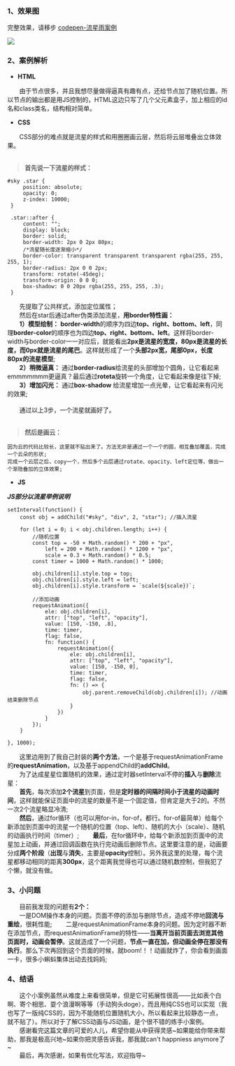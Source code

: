 
### 1、效果图
完整效果，请移步 [codepen-流星雨案例](https://codepen.io/HaiLoongLyu/full/Lgqbzy/)

![](https://img2018.cnblogs.com/blog/1080150/201810/1080150-20181031235706644-1683123670.gif)

### 2、案例解析

- **HTML**

&nbsp;&nbsp;&nbsp;&nbsp;&nbsp;&nbsp;&nbsp;由于节点很多，并且我想尽量做得逼真有趣有点，还给节点加了随机位置。所以节点的输出都是用JS控制的，HTML这边只写了几个父元素盒子，加上相应的id名和class类名，结构相对简单。

- **CSS**

&nbsp;&nbsp;&nbsp;&nbsp;&nbsp;&nbsp;&nbsp;CSS部分的难点就是流星的样式和用圈圈画云层，然后将云层堆叠出立体效果。<br><br>
> **首先说一下流星的样式：**

```
#sky .star {
     position: absolute;
     opacity: 0;
     z-index: 10000;
 }
 
 .star::after {
     content: "";
     display: block;
     border: solid;
     border-width: 2px 0 2px 80px;
     /*流星随长度逐渐缩小*/
     border-color: transparent transparent transparent rgba(255, 255, 255, 1);
     border-radius: 2px 0 0 2px;
     transform: rotate(-45deg);
     transform-origin: 0 0 0;
     box-shadow: 0 0 20px rgba(255, 255, 255, .3);
 }

```
&nbsp;&nbsp;&nbsp;&nbsp;&nbsp;&nbsp;&nbsp;先提取了公共样式，添加定位属性；<br>
&nbsp;&nbsp;&nbsp;&nbsp;&nbsp;&nbsp;&nbsp;然后在star后通过after伪类添加流星，**用border特性画：**<br>
&nbsp;&nbsp;&nbsp;&nbsp;&nbsp;&nbsp;&nbsp;**1）模型绘制：** **border-width**的顺序为四边**top、right、bottom、left**，同理**border-color**的顺序也为四边**top、right、bottom、left**。这样将border-width与border-color一一对应后，就能看出**2px是流星的宽度，80px是流星的长度，而0px就是流星的尾巴**。这样就形成了一个**头部2px宽，尾部0px，长度80px的流星模型**;<br>
&nbsp;&nbsp;&nbsp;&nbsp;&nbsp;&nbsp;&nbsp;**2）稍微逼真：** 通过**border-radius**给流星的头部增加个圆角，让它看起来emmmmmmm更逼真？最后通过**roteta**旋转一个角度，让它看起来像是往下掉;<br>
&nbsp;&nbsp;&nbsp;&nbsp;&nbsp;&nbsp;&nbsp;**3）增加闪光：** 通过**box-shadow** 给流星增加一点光晕，让它看起来有闪光的效果;<br>
<br>
&nbsp;&nbsp;&nbsp;&nbsp;&nbsp;&nbsp;&nbsp;通过以上3步，一个流星就画好了。<br><br>

> **然后是画云：**

```
因为云的代码比较长，这里就不贴出来了。方法无非是通过一个一个的圆，相互叠加覆盖，完成一个云朵的形状;
完成一个云层之后，copy一个，然后多个云层通过rotate、opacity、left定位等，做出一个渐隐叠加的立体效果;
```

- **JS**

***JS部分以流星举例说明***

```
setInterval(function() {
    const obj = addChild("#sky", "div", 2, "star"); //插入流星

    for (let i = 0; i < obj.children.length; i++) {
        //随机位置
        const top = -50 + Math.random() * 200 + "px",
            left = 200 + Math.random() * 1200 + "px",
            scale = 0.3 + Math.random() * 0.5;
        const timer = 1000 + Math.random() * 1000;

        obj.children[i].style.top = top;
        obj.children[i].style.left = left;
        obj.children[i].style.transform = `scale(${scale})`;
        
        //添加动画
        requestAnimation({
            ele: obj.children[i],
            attr: ["top", "left", "opacity"],
            value: [150, -150, .8],
            time: timer,
            flag: false,
            fn: function() {
                requestAnimation({
                    ele: obj.children[i],
                    attr: ["top", "left", "opacity"],
                    value: [150, -150, 0],
                    time: timer,
                    flag: false,
                    fn: () => {
                        obj.parent.removeChild(obj.children[i]); //动画结束删除节点
                    }
                })
            }
        });
    }

}, 1000);

```

&nbsp;&nbsp;&nbsp;&nbsp;&nbsp;&nbsp;&nbsp;这里边用到了我自己封装的**两个方法**，一个是基于requestAnimationFrame的**requestAnimation**，以及基于appendChild的**addChild**。<br>
&nbsp;&nbsp;&nbsp;&nbsp;&nbsp;&nbsp;&nbsp;为了达成星星位置随机的效果，通过定时器setInterval不停的**插入**与**删除**流星：<br>
&nbsp;&nbsp;&nbsp;&nbsp;&nbsp;&nbsp;&nbsp;**首先**，每次添加**2个流星**到页面，但是**定时器的间隔时间小于流星的动画时间**，这样就能保证页面中的流星的数量不是一个固定值，但肯定是大于2的。不然一次2个流星略显冷清;<br>
&nbsp;&nbsp;&nbsp;&nbsp;&nbsp;&nbsp;&nbsp;**然后**，通过for循环（也可以用for-in，for-of，都行。for-of最简单）给每个新添加到页面中的流星一个随机的位置（top、left）、随机的大小（scale）、随机的动画执行时间（timer）;
&nbsp;&nbsp;&nbsp;&nbsp;&nbsp;&nbsp;&nbsp;**最后**，在for循环中，给每个新添加到页面中的流星加上动画，并通过回调函数在执行完动画后删除节点。这里要注意的是，动画要分成**两个阶段**（**出现**与**消失**，主要是**opacity**控制）。另外我这里的处理，每个流星都移动相同的距离**300px**，这个距离我觉得也可以通过随机数控制，但我犯了个懒，就没有做。

### 3、小问题
&nbsp;&nbsp;&nbsp;&nbsp;&nbsp;&nbsp;&nbsp;目前我发现的问题有**2个：**<br>
&nbsp;&nbsp;&nbsp;&nbsp;&nbsp;&nbsp;&nbsp;一是DOM操作本身的问题。页面不停的添加与删除节点，造成不停地**回流与重绘**，很耗性能;
&nbsp;&nbsp;&nbsp;&nbsp;&nbsp;&nbsp;&nbsp;二是requestAnimationFrame本身的问题。因为定时器不断在添加节点，而requestAnimationFrame的特性——**当离开当前页面去浏览其他页面时，动画会暂停**。这就造成了一个问题，**节点一直在加，但动画全停在那没有执行**。那么下次再回到这个页面的时候，就boom!！！动画就炸了，你会看到画面一卡，很多小蝌蚪集体出动去找妈妈;

### 4、结语
&nbsp;&nbsp;&nbsp;&nbsp;&nbsp;&nbsp;&nbsp;这个小案例虽然从难度上来看很简单，但是它可拓展性很高——比如表个白啊、寄个相思、耍个浪漫啊等等（手动狗头doge），而且用纯CSS也可以实现（我也写了一版纯CSS的，因为不能随机位置随机大小，所以看起来比较静态一点，就不贴了）。所以对于了解CSS动画与JS动画，是个很不错的练手小案例。<br>
&nbsp;&nbsp;&nbsp;&nbsp;&nbsp;&nbsp;&nbsp;感谢看完这篇文章的可爱的人儿，希望你能从中获得灵感~如果能给你带来帮助，那我是极高兴地~如果你把灵感告诉我，那我就can't happniess anymore了~<br>
&nbsp;&nbsp;&nbsp;&nbsp;&nbsp;&nbsp;&nbsp;最后，再次感谢，如果有优化写法，欢迎指导~
